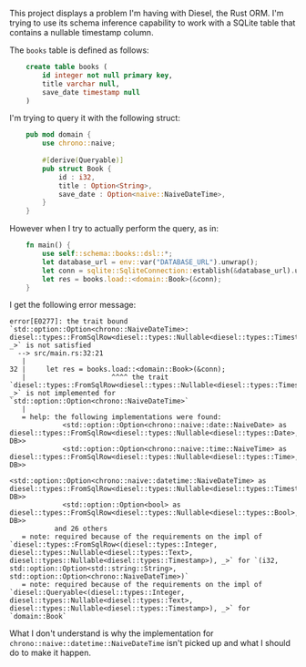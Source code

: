 This project displays a problem I'm having with Diesel, the Rust ORM. I'm trying to use its
schema inference capability to work with a SQLite table that contains a nullable timestamp column.

The ``books`` table is defined as follows:

```sql
    create table books (
        id integer not null primary key,
        title varchar null,
        save_date timestamp null 
    )
```

I'm trying to query it with the following struct:

```rust
    pub mod domain {
        use chrono::naive;
    
        #[derive(Queryable)]
        pub struct Book {
            id : i32,
            title : Option<String>,
            save_date : Option<naive::NaiveDateTime>, 
        }
    }
```

However when I try to actually perform the query, as in:

```rust
    fn main() {
        use self::schema::books::dsl::*;
        let database_url = env::var("DATABASE_URL").unwrap();
        let conn = sqlite::SqliteConnection::establish(&database_url).unwrap();
        let res = books.load::<domain::Book>(&conn);
    }
```

I get the following error message:

    error[E0277]: the trait bound `std::option::Option<chrono::NaiveDateTime>: diesel::types::FromSqlRow<diesel::types::Nullable<diesel::types::Timestamp>, _>` is not satisfied
      --> src/main.rs:32:21
       |
    32 |     let res = books.load::<domain::Book>(&conn);
       |                     ^^^^ the trait `diesel::types::FromSqlRow<diesel::types::Nullable<diesel::types::Timestamp>, _>` is not implemented for `std::option::Option<chrono::NaiveDateTime>`
       |
       = help: the following implementations were found:
                 <std::option::Option<chrono::naive::date::NaiveDate> as diesel::types::FromSqlRow<diesel::types::Nullable<diesel::types::Date>, DB>>
                 <std::option::Option<chrono::naive::time::NaiveTime> as diesel::types::FromSqlRow<diesel::types::Nullable<diesel::types::Time>, DB>>
                 <std::option::Option<chrono::naive::datetime::NaiveDateTime> as diesel::types::FromSqlRow<diesel::types::Nullable<diesel::types::Timestamp>, DB>>
                 <std::option::Option<bool> as diesel::types::FromSqlRow<diesel::types::Nullable<diesel::types::Bool>, DB>>
               and 26 others
       = note: required because of the requirements on the impl of `diesel::types::FromSqlRow<(diesel::types::Integer, diesel::types::Nullable<diesel::types::Text>, diesel::types::Nullable<diesel::types::Timestamp>), _>` for `(i32, std::option::Option<std::string::String>, std::option::Option<chrono::NaiveDateTime>)`
       = note: required because of the requirements on the impl of `diesel::Queryable<(diesel::types::Integer, diesel::types::Nullable<diesel::types::Text>, diesel::types::Nullable<diesel::types::Timestamp>), _>` for `domain::Book`

What I don't understand is why the implementation for ``chrono::naive::datetime::NaiveDateTime``
isn't picked up and what I should do to make it happen.
